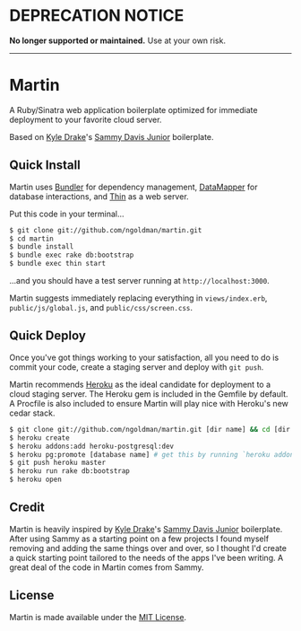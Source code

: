 # DEPRECATION NOTICE

**No longer supported or maintained.** Use at your own risk.

---

# Martin

A Ruby/Sinatra web application boilerplate optimized for immediate deployment to your favorite cloud server.

Based on [Kyle Drake](http://kyledrake.net/)'s [Sammy Davis Junior](https://github.com/kyledrake/sammy_davis_jr) boilerplate.

## Quick Install

Martin uses [Bundler](http://gembundler.com/) for dependency management, [DataMapper](http://datamapper.org/) for database interactions, and [Thin](http://code.macournoyer.com/thin/) as a web server.

Put this code in your terminal...

```sh
$ git clone git://github.com/ngoldman/martin.git
$ cd martin
$ bundle install
$ bundle exec rake db:bootstrap
$ bundle exec thin start
```

...and you should have a test server running at ```http://localhost:3000```.

Martin suggests immediately replacing everything in ```views/index.erb```, ```public/js/global.js```, and ```public/css/screen.css```.

## Quick Deploy

Once you've got things working to your satisfaction, all you need to do is commit your code, create a staging server and deploy with ```git push```.

Martin recommends [Heroku](http://heroku.com) as the ideal candidate for deployment to a cloud staging server. The Heroku gem is included in the Gemfile by default. A Procfile is also included to ensure Martin will play nice with Heroku's new cedar stack.

```sh
$ git clone git://github.com/ngoldman/martin.git [dir name] && cd [dir name]
$ heroku create
$ heroku addons:add heroku-postgresql:dev
$ heroku pg:promote [database name] # get this by running `heroku addons`, should be something like `HEROKU_POSTGRESQL_JADE`
$ git push heroku master
$ heroku run rake db:bootstrap
$ heroku open
```

## Credit

Martin is heavily inspired by [Kyle Drake](http://kyledrake.net/)'s [Sammy Davis Junior](https://github.com/kyledrake/sammy_davis_jr) boilerplate. After using Sammy as a starting point on a few projects I found myself removing and adding the same things over and over, so I thought I'd create a quick starting point tailored to the needs of the apps I've been writing. A great deal of the code in Martin comes from Sammy.

## License

Martin is made available under the [MIT License](http://www.opensource.org/licenses/mit-license.php).
